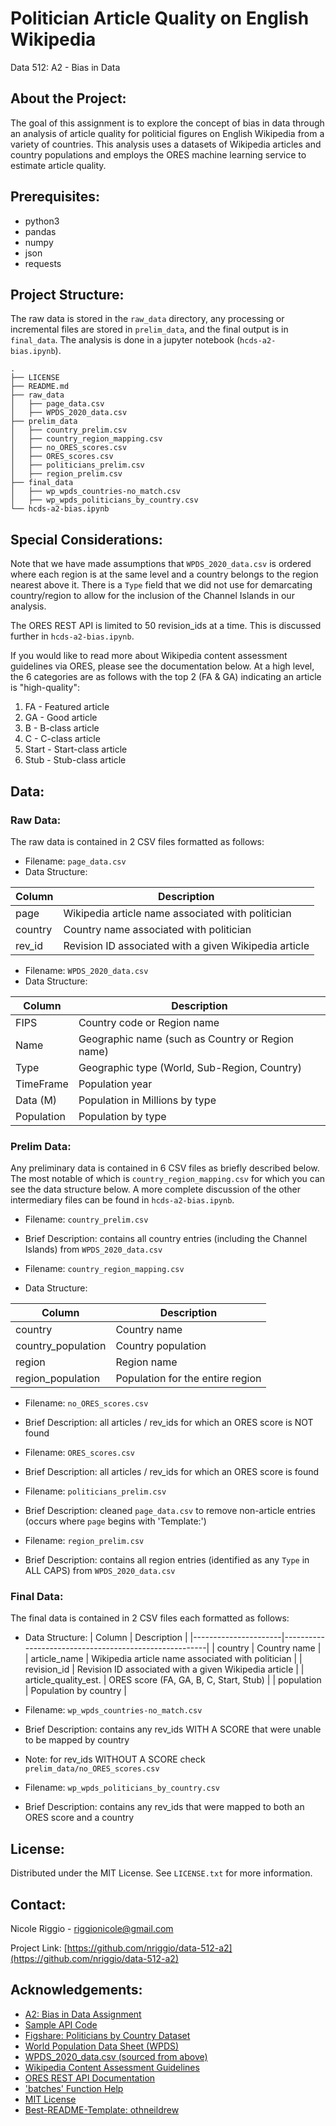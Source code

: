 # Politician Article Quality on English Wikipedia
Data 512: A2 - Bias in Data

<!-- ABOUT THE PROJECT -->
## About the Project:
The goal of this assignment is to explore the concept of bias in data through an analysis of article quality for politicial figures on English Wikipedia from a variety of countries. This analysis uses a datasets of Wikipedia articles and country populations and employs the ORES machine learning service to estimate article quality.

<!-- PREREQUISITES -->
## Prerequisites:

* python3
* pandas
* numpy
* json
* requests

<!-- PROJECT STRUCTURE -->
## Project Structure:

The raw data is stored in the `raw_data` directory, any processing or incremental files are stored in `prelim_data`, and the final output is in `final_data`. The analysis is done in a jupyter notebook (`hcds-a2-bias.ipynb`).
```
.
├── LICENSE
├── README.md
├── raw_data
│   ├── page_data.csv
│   ├── WPDS_2020_data.csv
├── prelim_data
│   ├── country_prelim.csv
│   ├── country_region_mapping.csv
│   ├── no_ORES_scores.csv
│   ├── ORES_scores.csv
│   ├── politicians_prelim.csv
│   ├── region_prelim.csv
├── final_data
│   ├── wp_wpds_countries-no_match.csv
│   ├── wp_wpds_politicians_by_country.csv
└── hcds-a2-bias.ipynb
```


<!-- SPECIAL CONSIDERATIONS -->
## Special Considerations:

Note that we have made assumptions that `WPDS_2020_data.csv` is ordered where each region is at the same level and a country belongs to the region nearest above it. There is a `Type` field that we did not use for demarcating country/region to allow for the inclusion of the Channel Islands in our analysis.

The ORES REST API is limited to 50 revision_ids at a time. This is discussed further in `hcds-a2-bias.ipynb`.

If you would like to read more about Wikipedia content assessment guidelines via ORES, please see the documentation below. At a high level, the 6 categories are as follows with the top 2 (FA & GA) indicating an article is "high-quality":

1. FA - Featured article
2. GA - Good article
3. B - B-class article
4. C - C-class article
5. Start - Start-class article
6. Stub - Stub-class article


<!-- DATA -->
## Data:

### Raw Data:
The raw data is contained in 2 CSV files formatted as follows:

* Filename: `page_data.csv`
* Data Structure:

| Column  | Description                                           |
|---------|-------------------------------------------------------|
| page    | Wikipedia article name associated with politician     |
| country | Country name associated with politician               |
| rev_id  | Revision ID associated with a given Wikipedia article |

* Filename: `WPDS_2020_data.csv`
* Data Structure:

| Column     | Description                                      |
|------------|--------------------------------------------------|
| FIPS       | Country code or Region name                      |
| Name       | Geographic name (such as Country or Region name) |
| Type       | Geographic type (World, Sub-Region, Country)     |
| TimeFrame  | Population year                                  |
| Data (M)   | Population in Millions by type                   |
| Population | Population by type                               |

### Prelim Data:
Any preliminary data is contained in 6 CSV files as briefly described below. The most notable of which is `country_region_mapping.csv` for which you can see the data structure below. A more complete discussion of the other intermediary files can be found in `hcds-a2-bias.ipynb`.

* Filename: `country_prelim.csv`
* Brief Description: contains all country entries (including the Channel Islands) from `WPDS_2020_data.csv` 

* Filename: `country_region_mapping.csv`
* Data Structure:

| Column             | Description                      |
|--------------------|----------------------------------|
| country            | Country name                     |
| country_population | Country population               |
| region             | Region name                      |
| region_population  | Population for the entire region |

* Filename: `no_ORES_scores.csv`
* Brief Description: all articles / rev_ids for which an ORES score is NOT found

* Filename: `ORES_scores.csv`
* Brief Description: all articles / rev_ids for which an ORES score is found

* Filename: `politicians_prelim.csv`
* Brief Description: cleaned `page_data.csv` to remove non-article entries (occurs where `page` begins with 'Template:')

* Filename: `region_prelim.csv`
* Brief Description: contains all region entries (identified as any `Type` in ALL CAPS) from `WPDS_2020_data.csv` 

### Final Data:
The final data is contained in 2 CSV files each formatted as follows:

* Data Structure:
| Column               | Description                                           |
|----------------------|-------------------------------------------------------|
| country              | Country name                                          |
| article_name         | Wikipedia article name associated with politician     |
| revision_id          | Revision ID associated with a given Wikipedia article |
| article_quality_est. | ORES score (FA, GA, B, C, Start, Stub)                |
| population           | Population by country                                 |

* Filename: `wp_wpds_countries-no_match.csv`
* Brief Description: contains any rev_ids WITH A SCORE that were unable to be mapped by country
* Note: for rev_ids WITHOUT A SCORE check `prelim_data/no_ORES_scores.csv`

* Filename: `wp_wpds_politicians_by_country.csv`
* Brief Description: contains any rev_ids that were mapped to both an ORES score and a country


<!-- LICENSE -->
## License:

Distributed under the MIT License. See `LICENSE.txt` for more information.


<!-- CONTACT -->
## Contact:

Nicole Riggio - riggionicole@gmail.com

Project Link: [https://github.com/nriggio/data-512-a2](https://github.com/nriggio/data-512-a2)


<!-- ACKNOWLEDGMENTS -->
## Acknowledgements:

* [A2: Bias in Data Assignment](https://docs.google.com/document/d/11eswL84T-H6bli8aX_-XndCN6tAZ4bIb9Z2ywiIf2fE/edit#)
* [Sample API Code](https://public.paws.wmcloud.org/User:Jtmorgan/data512_a1_example.ipynb)
* [Figshare: Politicians by Country Dataset](https://figshare.com/articles/Untitled_Item/5513449)
* [World Population Data Sheet (WPDS)](https://www.prb.org/international/indicator/population/table/)
* [WPDS_2020_data.csv (sourced from above)](https://docs.google.com/spreadsheets/d/1CFJO2zna2No5KqNm9rPK5PCACoXKzb-nycJFhV689Iw/edit?usp=sharing)
* [Wikipedia Content Assessment Guidelines](https://en.wikipedia.org/wiki/Wikipedia:Content_assessment)
* [ORES REST API Documentation](https://ores.wikimedia.org/v3/#!/scoring/get_v3_scores_context_revid_model)
* ['batches' Function Help](https://www.geeksforgeeks.org/break-list-chunks-size-n-python/)
* [MIT License](https://opensource.org/licenses/MIT)
* [Best-README-Template: othneildrew](https://github.com/othneildrew/Best-README-Template)
